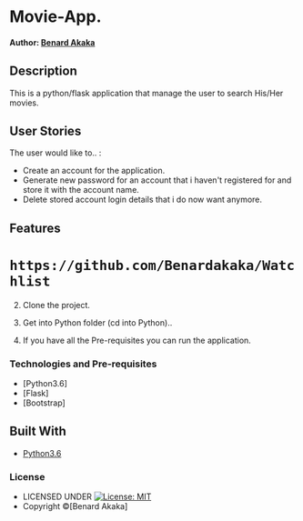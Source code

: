 # Movie-App.

#### Author: [Benard Akaka](https://github.com/Benardakaka)

## Description


This is a python/flask application that manage the user to search His/Her movies.


## User Stories
The user would like to.. :
* Create an account for the application.
* Generate new password for an account that i haven't registered for and store it with the account name.   
* Delete stored account login details that i do now want anymore.

## Features



 # ```https://github.com/Benardakaka/Watchlist```

2. Clone the project.

3. Get into Python folder (cd into Python)..

4. If you have all the Pre-requisites you can run the application.

### Technologies and Pre-requisites
 
* [Python3.6]
* [Flask]
* [Bootstrap]

## Built With

* [Python3.6](https://docs.python.org/3/)


### License

* LICENSED UNDER  [![License: MIT](https://img.shields.io/badge/License-MIT-yellow.svg)](license/MIT)
* Copyright &copy;[Benard Akaka] 
